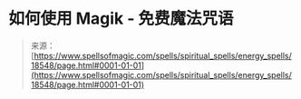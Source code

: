 <!--yml

分类: 未分类

日期: 2024-06-12 19:00:11

-->

# 如何使用 Magik - 免费魔法咒语

> 来源：[https://www.spellsofmagic.com/spells/spiritual_spells/energy_spells/18548/page.html#0001-01-01](https://www.spellsofmagic.com/spells/spiritual_spells/energy_spells/18548/page.html#0001-01-01)
